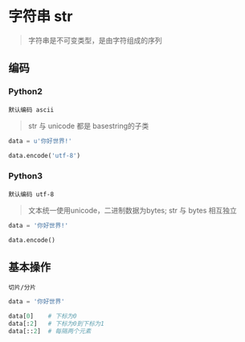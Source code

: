# 字符串 str

> 字符串是不可变类型，是由字符组成的序列

## 编码

### Python2

`默认编码 ascii`

> str 与 unicode 都是 basestring的子类

```python
data = u'你好世界!'

data.encode('utf-8')
```


### Python3

`默认编码 utf-8`

> 文本统一使用unicode，二进制数据为bytes; str 与 bytes 相互独立

```python
data = '你好世界!'

data.encode()
```


## 基本操作

`切片/分片`

```python
data = '你好世界'

data[0]    # 下标为0
data[:2]   # 下标为0到下标为1
data[::2]  # 每隔两个元素
```
